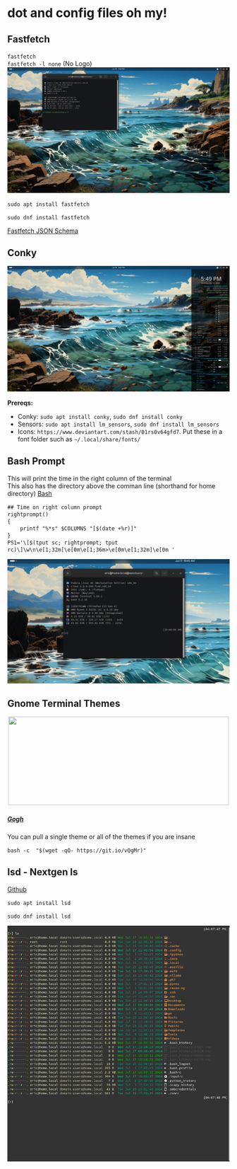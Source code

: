 # dot and config files oh my!
## Fastfetch
`fastfetch` <br />
`fastfetch -l none` (No Logo)
![fastfetch](https://github.com/ebelious/Self-Hosted/blob/main/Images/Screenshot%20from%202024-07-15%2017-14-44.png)

```
sudo apt install fastfetch
```
```
sudo dnf install fastfetch
```
[Fastfetch JSON Schema](https://github.com/fastfetch-cli/fastfetch/wiki/Json-Schema)

## Conky

![conky](https://github.com/ebelious/Self-Hosted/blob/main/Images/Screenshot%20from%202024-07-15%2017-49-08.png)


**Prereqs:**
- Conky: `sudo apt install conky`, `sudo dnf install conky`
- Sensors: `sudo apt install lm_sensors`, `sudo dnf install lm_sensors`
- Icons: `https://www.deviantart.com/stash/01rs0v64gfd7`. Put these in a font folder such as `~/.local/share/fonts/`

## Bash Prompt 
This will print the time in the right column of the terminal<br />
This also has the directory above the comman line (shorthand for home directory) [Bash](https://github.com/ebelious/Self-Hosted/blob/main/Bash.md)<br />

```
## Time on right column prompt
rightprompt()
{
    printf "%*s" $COLUMNS "[$(date +%r)]"
}
PS1='\[$(tput sc; rightprompt; tput rc)\]\w\n\e[1;32m[\e[0m\e[1;36m>\e[0m\e[1;32m]\e[0m '
```

![Prompt](https://github.com/ebelious/Self-Hosted/blob/main/Images/Screenshot%20from%202024-07-17%2010-40-18.png)

## Gnome Terminal Themes
<p align="center">
<img width="500" height="200" src="https://raw.githubusercontent.com/Gogh-Co/Gogh/master/images/gogh/Gogh-logo-dark.png">
</p>

##### [Gogh](https://gogh-co.github.io/Gogh/)
You can pull a single theme or all of the themes if you are insane
```
bash -c  "$(wget -qO- https://git.io/vQgMr)" 
```
## lsd - Nextgen ls
[Github](https://github.com/lsd-rs/lsd)
```
sudo apt install lsd
```
```
sudo dnf install lsd
```

![lsd](https://github.com/ebelious/Self-Hosted/blob/main/Images/Screenshot%20from%202024-07-17%2016-08-13.png)
